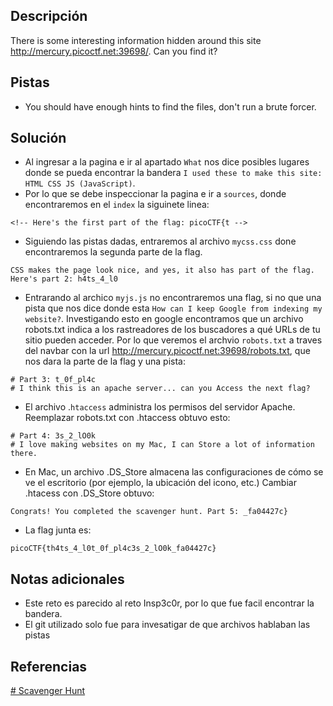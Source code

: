 ## Descripción
There is some interesting information hidden around this site http://mercury.picoctf.net:39698/. Can you find it?

## Pistas
- You should have enough hints to find the files, don't run a brute forcer.

## Solución
- Al ingresar a la pagina e ir al apartado `What` nos dice posibles lugares donde se pueda encontrar la bandera `I used these to make this site: HTML CSS JS (JavaScript)`.
- Por lo que se debe inspeccionar la pagina e ir a `sources`, donde encontraremos en el `index` la siguinete linea: 

```bash()
<!-- Here's the first part of the flag: picoCTF{t -->
```

- Siguiendo las pistas dadas, entraremos al archivo `mycss.css` done encontraremos la segunda parte de la flag.

```bash()
CSS makes the page look nice, and yes, it also has part of the flag. Here's part 2: h4ts_4_l0 
```

- Entrarando al archico `myjs.js` no encontraremos una flag, si no que una pista que nos dice donde esta `How can I keep Google from indexing my website?`. Investigando esto en google encontramos que un archivo robots.txt indica a los rastreadores de los buscadores a qué URLs de tu sitio pueden acceder. Por lo que veremos el archvio  `robots.txt` a traves del navbar con la url  http://mercury.picoctf.net:39698/robots.txt, que nos dara la parte de la flag y una pista:

```bash()
# Part 3: t_0f_pl4c
# I think this is an apache server... can you Access the next flag?
```

- El archivo .`htaccess` administra los permisos del servidor Apache. Reemplazar robots.txt con .htaccess obtuvo esto:

```HTML()
# Part 4: 3s_2_lO0k
# I love making websites on my Mac, I can Store a lot of information there.
```

- En Mac, un archivo .DS_Store almacena las configuraciones de cómo se ve el escritorio (por ejemplo, la ubicación del icono, etc.) Cambiar .htacess con .DS_Store obtuvo:

```bash()
Congrats! You completed the scavenger hunt. Part 5: _fa04427c}
```

- La flag junta es: 

```bash()
picoCTF{th4ts_4_l0t_0f_pl4c3s_2_lO0k_fa04427c}
```

## Notas adicionales
- Este reto es parecido al reto Insp3c0r, por lo que fue facil encontrar la bandera.
- El git utilizado solo fue para invesatigar de que archivos hablaban las pistas

## Referencias 
[# Scavenger Hunt](https://github.com/vivian-dai/PicoCTF2021-Writeup/blob/main/Web%20Exploitation/Scavenger%20Hunt/Scavenger%20Hunt.md)